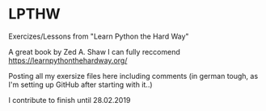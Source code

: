 # LPTHW
Exercizes/Lessons from "Learn Python the Hard Way" 

A great book by Zed A. Shaw I can fully reccomend 
https://learnpythonthehardway.org/

Posting all my exersize files here including comments (in german tough, as I'm setting up GitHub after starting with it..) 

I contribute to finish until 28.02.2019
